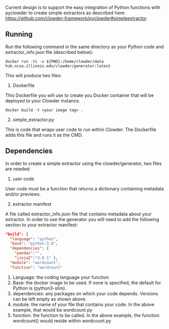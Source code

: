 Current design is to support the easy integration of Python functions with pyclowder to create simple extractors as described here: https://github.com/clowder-framework/pyclowder#simpleextractor.

## Running
Run the following command in the same directory as your Python code and extractor_info.json file (described below):
```
docker run -ti -v ${PWD}:/home/clowder/data hub.ncsa.illinois.edu/clowder/generator:latest
```
This will produce two files:
1. Dockerfile

This Dockerfile you will use to create you Docker container that will be deployed to your Clowder instance.

```
docker build -t <your image tag> .
```
2. simple_extractor.py

This is code that wraps user code to run within Clowder. The Dockerfile adds this file and runs it as the CMD.

## Dependencies
In order to create a simple extractor using the clowder/generator, two files are needed:
1. user code

User code must be a function that returns a dictionary containing metadata and/or previews.

2. extractor manifest

A file called extractor_info.json file that contains metadata about your extractor. In order to use the generator you will need to add the following section to your extractor manifest:

```JSON
"build": {
  "language": "python",
  "base": "python:3.8",
  "dependencies": {
    "pandas":"",
    "jinja2":"3.0.1" },
  "module": "wordcount",
  "function": "wordcount"
```
1. Language: the coding language your function
2. Base: the docker image to be used. If none is specified, the default for Python is (python3-slim).
3. dependencies: any packages on which your code depends. Versions can be left empty as shown above.
4. module: the name of your file that contains your code. In the above example, that would be wordcount.py
5. function: the function to be called. In the above example, the function wordcount() would reside within wordcount.py

